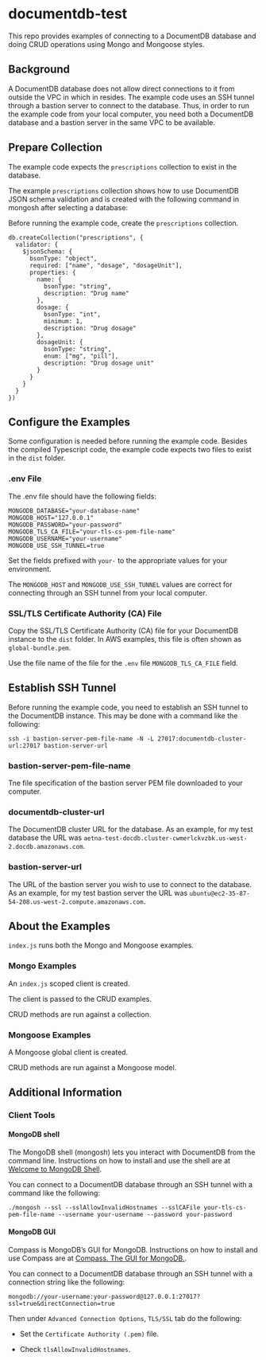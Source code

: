 # documentdb-test

This repo provides examples of connecting to a DocumentDB database and doing CRUD operations using Mongo and Mongoose styles.

## Background

A DocumentDB database does not allow direct connections to it from outside the VPC in which in resides. The example code uses an SSH tunnel through a bastion server to connect to the database. Thus, in order to run the example code from your local computer, you need both a DocumentDB database and a bastion server in the same VPC to be available.

## Prepare Collection

The example code expects the `prescriptions` collection to exist in the database.

The example `prescriptions` collection shows how to use DocumentDB JSON schema validation and is created with the following command in mongosh after selecting a database:

Before running the example code, create the `prescriptions` collection.

```
db.createCollection("prescriptions", {
  validator: {
    $jsonSchema: {
      bsonType: "object",
      required: ["name", "dosage", "dosageUnit"],
      properties: {
        name: {
          bsonType: "string",
          description: "Drug name"
        },
        dosage: {
          bsonType: "int",
          minimum: 1,
          description: "Drug dosage"
        },
        dosageUnit: {
          bsonType: "string",
          enum: ["mg", "pill"],
          description: "Drug dosage unit"
        }
      }
    }
  }
})
```

## Configure the Examples

Some configuration is needed before running the example code. Besides the compiled Typescript code, the example code expects two files to exist in the `dist` folder.

### .env File

The .env file should have the following fields:

```
MONGODB_DATABASE="your-database-name"
MONGODB_HOST="127.0.0.1"
MONGODB_PASSWORD="your-password"
MONGODB_TLS_CA_FILE="your-tls-cs-pem-file-name"
MONGODB_USERNAME="your-username"
MONGODB_USE_SSH_TUNNEL=true
```

Set the fields prefixed with `your-` to the appropriate values for your environment.

The `MONGODB_HOST` and `MONGODB_USE_SSH_TUNNEL` values are correct for connecting through an SSH tunnel from your local computer.

### SSL/TLS Certificate Authority (CA) File

Copy the SSL/TLS Certificate Authority (CA) file for your DocumentDB instance to the `dist` folder. In AWS examples, this file is often shown as `global-bundle.pem`.

Use the file name of the file for the `.env` file `MONGODB_TLS_CA_FILE` field.

## Establish SSH Tunnel

Before running the example code, you need to establish an SSH tunnel to the DocumentDB instance. This may be done with a command like the following:

```
ssh -i bastion-server-pem-file-name -N -L 27017:documentdb-cluster-url:27017 bastion-server-url
```

### bastion-server-pem-file-name

Tne file specification of the bastion server PEM file downloaded to your computer.

### documentdb-cluster-url

The DocumentDB cluster URL for the database. As an example, for my test database the URL was `aetna-test-docdb.cluster-cwmerlckvzbk.us-west-2.docdb.amazonaws.com`.

### bastion-server-url

The URL of the bastion server you wish to use to connect to the database. As an example, for my test bastion server the URL was `ubuntu@ec2-35-87-54-208.us-west-2.compute.amazonaws.com`.

## About the Examples

`index.js` runs both the Mongo and Mongoose examples.

### Mongo Examples

An `index.js` scoped client is created.

The client is passed to the CRUD examples.

CRUD methods are run against a collection.

### Mongoose Examples

A Mongoose global client is created.

CRUD methods are run against a Mongoose model.

## Additional Information

### Client Tools

#### MongoDB shell

The MongoDB shell (mongosh) lets you interact with DocumentDB from the command line. Instructions on how to install and use the shell are at [Welcome to MongoDB Shell](https://www.mongodb.com/docs/mongodb-shell/).

You can connect to a DocumentDB database through an SSH tunnel with a command like the following:

```
./mongosh --ssl --sslAllowInvalidHostnames --sslCAFile your-tls-cs-pem-file-name --username your-username --password your-password
```

#### MongoDB GUI

Compass is MongoDB’s GUI for MongoDB. Instructions on how to install and use Compass are at [Compass. The GUI for MongoDB.](https://www.mongodb.com/products/tools/compass).

You can connect to a DocumentDB database through an SSH tunnel with a connection string like the following:

```
mongodb://your-username:your-password@127.0.0.1:27017?ssl=true&directConnection=true
```

Then under `Advanced Connection Options`, `TLS/SSL` tab do the following:

- Set the `Certificate Authority (.pem)` file.

- Check `tlsAllowInvalidHostnames`.
